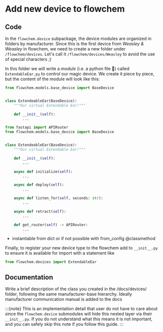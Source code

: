 # Add new device to flowchem

## Code
In the `flowchem.device` subpackage, the device modules are organized in folders by manufacturer.
Since this is the first device from _Weasley & Weasley_ in flowchem, we need to create a new folder under
`/flowchem/devices`. Let's call it `/flowchem/devices/Weasley` to avoid the use of special characters ;)

In this folder we will write a _module_ (i.e. a python file 🐍) called `ExtendableEar.py` to control our magic device.
We create it piece by piece, but the content of the module will look like this:

```python
from flowchem.models.base_device import BaseDevice


class ExtendeableEar(BaseDevice):
    """Our virtual Extendable Ear!"""

    def __init__(self):
        ...

```



```python
from fastapi import APIRouter
from flowchem.models.base_device import BaseDevice


class ExtendeableEar(BaseDevice):
    """Our virtual Extendable Ear!"""

    def __init__(self):
        ...

    async def initialize(self):
        ...

    async def deploy(self):
        ...

    async def listen_for(self, seconds: str):
        ...

    async def retract(self):
        ...

    def get_router(self) -> APIRouter:
        ...

```
- instantiable from dict or if not possible with from_config @classmethod

Finally, to register your new device type to the flowchem
add to `__init__.py` to ensure it is available for import with a statement like
```python
from flowchem.devices import ExtendableEar
```


## Documentation
Write a brief description of the class you created in the /docs/devices/ folder, following the same manufacturer-base hierarchy.
Ideally manufacturer communication manual is added to the docs

:::{note}
This is an implementation detail that user do not have to care about since the `flowchem.device` submodules will hide
this nested layer via their `__init__.py`. If you do not understand what this means it is not important, and you can
safely skip this note if you follow this guide.
:::
